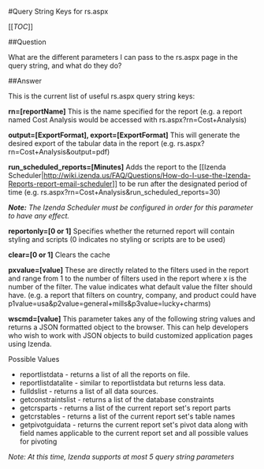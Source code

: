 #Query String Keys for rs.aspx

[[_TOC_]]

##Question

What are the different parameters I can pass to the rs.aspx page in the query string, and what do they do?

##Answer

This is the current list of useful rs.aspx query string keys:

**rn=[reportName]**
This is the name specified for the report (e.g. a report named Cost Analysis would be accessed with rs.aspx?rn=Cost+Analysis)

**output=[ExportFormat], export=[ExportFormat]**
This will generate the desired export of the tabular data in the report (e.g. rs.aspx?rn=Cost+Analysis&output=pdf)

**run_scheduled_reports=[Minutes]**
Adds the report to the [[Izenda Scheduler|http://wiki.izenda.us/FAQ/Questions/How-do-I-use-the-Izenda-Reports-report-email-scheduler]] to be run after the designated period of time (e.g. rs.aspx?rn=Cost+Analysis&run_scheduled_reports=30)

_**Note:** The Izenda Scheduler must be configured in order for this parameter to have any effect._

**reportonly=[0 or 1]**
Specifies whether the returned report will contain styling and scripts (0 indicates no styling or scripts are to be used)

**clear=[0 or 1]**
Clears the cache

**pxvalue=[value]**
These are directly related to the filters used in the report and range from 1 to the number of filters used in the report where x is the number of the filter. The value indicates what default value the filter should have. (e.g. a report that filters on country, company, and product could have p1value=usa&p2value=general+mills&p3value=lucky+charms)

**wscmd=[value]**
This parameter takes any of the following string values and returns a JSON formatted object to the browser. This can help developers who wish to work with JSON objects to build customized application pages using Izenda.

Possible Values

* reportlistdata - returns a list of all the reports on file.
* reportlistdatalite - similar to reportlistdata but returns less data.
* fulldslist - returns a list of all data sources.
* getconstraintslist - returns a list of the database constraints
* getcrsparts - returns a list of the current report set's report parts
* getcrstables - returns a list of the current report set's table names
* getpivotguidata - returns the current report set's pivot data along with field names applicable to the current report set and all possible values for pivoting

*Note: At this time, Izenda supports at most 5 query string parameters*